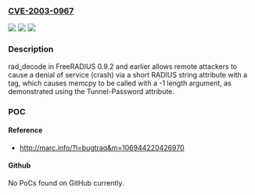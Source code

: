 ### [CVE-2003-0967](https://cve.mitre.org/cgi-bin/cvename.cgi?name=CVE-2003-0967)
![](https://img.shields.io/static/v1?label=Product&message=n%2Fa&color=blue)
![](https://img.shields.io/static/v1?label=Version&message=n%2Fa&color=blue)
![](https://img.shields.io/static/v1?label=Vulnerability&message=n%2Fa&color=brighgreen)

### Description

rad_decode in FreeRADIUS 0.9.2 and earlier allows remote attackers to cause a denial of service (crash) via a short RADIUS string attribute with a tag, which causes memcpy to be called with a -1 length argument, as demonstrated using the Tunnel-Password attribute.

### POC

#### Reference
- http://marc.info/?l=bugtraq&m=106944220426970

#### Github
No PoCs found on GitHub currently.

